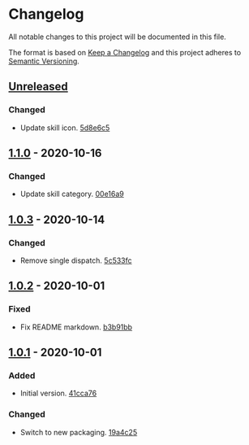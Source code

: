# Changelog

All notable changes to this project will be documented in this file.

The format is based on [Keep a Changelog](http://keepachangelog.com/)
and this project adheres to [Semantic Versioning](http://semver.org/).

## [Unreleased](https://github.com/atomist-skills/pull-request-reminder-skill/compare/1.1.0...HEAD)

### Changed

-   Update skill icon. [5d8e6c5](https://github.com/atomist-skills/pull-request-reminder-skill/commit/5d8e6c54555a729de8373578184a6a3811da748f)

## [1.1.0](https://github.com/atomist-skills/pull-request-reminder-skill/compare/1.0.3...1.1.0) - 2020-10-16

### Changed

-   Update skill category. [00e16a9](https://github.com/atomist-skills/pull-request-reminder-skill/commit/00e16a9c4cdc90a82350ab4e7e14261be5f79e09)

## [1.0.3](https://github.com/atomist-skills/pull-request-reminder-skill/compare/1.0.2...1.0.3) - 2020-10-14

### Changed

-   Remove single dispatch. [5c533fc](https://github.com/atomist-skills/pull-request-reminder-skill/commit/5c533fc5e26679426d937846354e2058e0eaaf13)

## [1.0.2](https://github.com/atomist-skills/pull-request-reminder-skill/compare/1.0.1...1.0.2) - 2020-10-01

### Fixed

-   Fix README markdown. [b3b91bb](https://github.com/atomist-skills/pull-request-reminder-skill/commit/b3b91bba963268e2b25e427e5fc54bab16868560)

## [1.0.1](https://github.com/atomist-skills/pull-request-reminder-skill/tree/1.0.1) - 2020-10-01

### Added

-   Initial version. [41cca76](https://github.com/atomist-skills/pull-request-reminder-skill/commit/41cca7607e0573768a892d9bc3d68476e8199463)

### Changed

-   Switch to new packaging. [19a4c25](https://github.com/atomist-skills/pull-request-reminder-skill/commit/19a4c25ec2e14cb5abf9d71607069fd382b71e8c)

